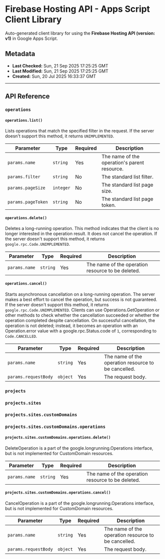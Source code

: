 # Firebase Hosting API - Apps Script Client Library

Auto-generated client library for using the **Firebase Hosting API (version: v1)** in Google Apps Script.

## Metadata

- **Last Checked:** Sun, 21 Sep 2025 17:25:25 GMT
- **Last Modified:** Sun, 21 Sep 2025 17:25:25 GMT
- **Created:** Sun, 20 Jul 2025 16:33:37 GMT



---

## API Reference

### `operations`

#### `operations.list()`

Lists operations that match the specified filter in the request. If the server doesn't support this method, it returns `UNIMPLEMENTED`.

| Parameter | Type | Required | Description |
|---|---|---|---|
| `params.name` | `string` | Yes | The name of the operation's parent resource. |
| `params.filter` | `string` | No | The standard list filter. |
| `params.pageSize` | `integer` | No | The standard list page size. |
| `params.pageToken` | `string` | No | The standard list page token. |

#### `operations.delete()`

Deletes a long-running operation. This method indicates that the client is no longer interested in the operation result. It does not cancel the operation. If the server doesn't support this method, it returns `google.rpc.Code.UNIMPLEMENTED`.

| Parameter | Type | Required | Description |
|---|---|---|---|
| `params.name` | `string` | Yes | The name of the operation resource to be deleted. |

#### `operations.cancel()`

Starts asynchronous cancellation on a long-running operation. The server makes a best effort to cancel the operation, but success is not guaranteed. If the server doesn't support this method, it returns `google.rpc.Code.UNIMPLEMENTED`. Clients can use Operations.GetOperation or other methods to check whether the cancellation succeeded or whether the operation completed despite cancellation. On successful cancellation, the operation is not deleted; instead, it becomes an operation with an Operation.error value with a google.rpc.Status.code of `1`, corresponding to `Code.CANCELLED`.

| Parameter | Type | Required | Description |
|---|---|---|---|
| `params.name` | `string` | Yes | The name of the operation resource to be cancelled. |
| `params.requestBody` | `object` | Yes | The request body. |

### `projects`

### `projects.sites`

### `projects.sites.customDomains`

### `projects.sites.customDomains.operations`

#### `projects.sites.customDomains.operations.delete()`

DeleteOperation is a part of the google.longrunning.Operations interface, but is not implemented for CustomDomain resources.

| Parameter | Type | Required | Description |
|---|---|---|---|
| `params.name` | `string` | Yes | The name of the operation resource to be deleted. |

#### `projects.sites.customDomains.operations.cancel()`

CancelOperation is a part of the google.longrunning.Operations interface, but is not implemented for CustomDomain resources.

| Parameter | Type | Required | Description |
|---|---|---|---|
| `params.name` | `string` | Yes | The name of the operation resource to be cancelled. |
| `params.requestBody` | `object` | Yes | The request body. |